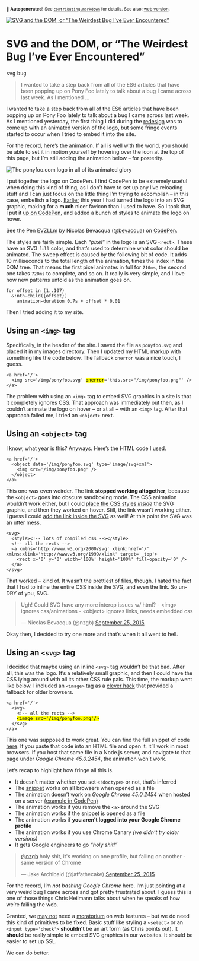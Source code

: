 <sub>&#x1F6A8; <strong>Autogenerated!</strong> See <a href="https://github.com/ponyfoo/articles/tree/noindex/contributing.markdown"><code>contributing.markdown</code></a> for details. See also: <a href="https://ponyfoo.com/articles/weirdest-bug-ever">web version</a>.</sub>

<a href="https://ponyfoo.com/articles/weirdest-bug-ever"><div><img src="https://i.imgur.com/V812QXi.jpg" alt="SVG and the DOM, or &#x201C;The Weirdest Bug I&#x2019;ve Ever Encountered&#x201D;"></div></a>

<h1>SVG and the DOM, or &#x201C;The Weirdest Bug I&#x2019;ve Ever Encountered&#x201D;</h1>

<p><kbd>svg</kbd> <kbd>bug</kbd></p>

<blockquote><p>I wanted to take a step back from all of the ES6 articles that have been popping up on Pony Foo lately to talk about a bug I came across last week. As I mentioned &#x2026;</p></blockquote>

<div><p>I wanted to take a step back from all of the ES6 articles that have been popping up on Pony Foo lately to talk about a bug I came across last week. As I mentioned yesterday, the first thing I did during the <a href="https://ponyfoo.com/articles/redesign" aria-label="Pony Foo Gets a Face Lift">redesign</a> was to come up with an animated version of the logo, but some fringe events started to occur when I tried to embed it into the site.</p></div>

<blockquote></blockquote>

<div><p>For the record, here&#x2019;s the animation. If all is well with the world, you should be able to set it in motion yourself by hovering over the icon at the top of this page, but I&#x2019;m still adding the animation below &#x2013; for posterity.</p> <p><img src="https://i.imgur.com/oZRo9PN.gif" alt="The ponyfoo.com logo in all of its animated glory"></p> <p>I put together the logo on CodePen. I find CodePen to be extremely useful when doing this kind of thing, as I don&#x2019;t have to set up any live reloading stuff and I can just focus on the little thing I&#x2019;m trying to accomplish &#x2013; in this case, embellish a logo. <a href="https://twitter.com/nzgb/status/619344789616594944" target="_blank">Earlier</a> this year I had turned the logo into an SVG graphic, making for a <strong>much</strong> nicer favicon than I used to have. So I took that, I put it <a href="http://codepen.io/bevacqua/pen/EVZLLm?editors=110" target="_blank" aria-label="See it on CodePen">up on CodePen</a>, and added a bunch of styles to animate the logo on hover.</p> <p data-height="232" data-theme-id="9622" data-slug-hash="EVZLLm" data-default-tab="result" data-user="bevacqua" class="codepen">See the Pen <a href="http://codepen.io/bevacqua/pen/EVZLLm/">EVZLLm</a> by Nicolas Bevacqua (<a href="http://codepen.io/bevacqua">@bevacqua</a>) on <a href="http://codepen.io/">CodePen</a>.</p> <p>The styles are fairly simple. Each <em>&#x201C;pixel&#x201D;</em> in the logo is an SVG <code class="md-code md-code-inline">&lt;rect&gt;</code>. These have an SVG <code class="md-code md-code-inline">fill</code> color, and that&#x2019;s used to determine what color should be animated. The sweep effect is caused by the following bit of code. It adds 10 milliseconds to the total length of the animation, times the index in the DOM tree. That means the first pixel animates in full for <code class="md-code md-code-inline">710ms</code>, the second one takes <code class="md-code md-code-inline">720ms</code> to complete, and so on. It really is very simple, and I love how new patterns unfold as the animation goes on.</p> <pre class="md-code-block"><code class="md-code md-lang-stylus">for offset in (1..107)
  &amp;:nth-child({offset})
    animation-duration 0.7s + offset * 0.01
</code></pre> <p>Then I tried adding it to my site.</p></div>

<div><h2 id="using-an-img-tag">Using an <code class="md-code md-code-inline">&lt;img&gt;</code> tag</h2> <p>Specifically, in the header of the site. I saved the file as <code class="md-code md-code-inline">ponyfoo.svg</code> and placed it in my images directory. Then I updated my HTML markup with something like the code below. The fallback <code class="md-code md-code-inline">onerror</code> was a nice touch, I guess.</p> <pre class="md-code-block"><code class="md-code md-lang-xml"><span class="md-code-tag">&lt;<span class="md-code-title">a</span> <span class="md-code-attribute">href</span>=<span class="md-code-value">&apos;/&apos;</span>&gt;</span>
  <span class="md-code-tag">&lt;<span class="md-code-title">img</span> <span class="md-code-attribute">src</span>=<span class="md-code-value">&apos;/img/ponyfoo.svg&apos;</span> <span class="md-code-attribute"><mark class="md-mark md-code-mark">onerror</mark></span>=<span class="md-code-value">&apos;this.src=&quot;/img/ponyfoo.png&quot;&apos;</span><span class="md-code-value"></span> /&gt;</span>
<span class="md-code-tag">&lt;/<span class="md-code-title">a</span>&gt;</span>
</code></pre> <p>The problem with using an <code class="md-code md-code-inline">&lt;img&gt;</code> tag to embed SVG graphics in a site is that it completely ignores CSS. That approach was immediately out then, as I couldn&#x2019;t animate the logo on hover &#x2013; or at all &#x2013; with an <code class="md-code md-code-inline">&lt;img&gt;</code> tag. After that approach failed me, I tried an <code class="md-code md-code-inline">&lt;object&gt;</code> next.</p> <h2 id="using-an-object-tag">Using an <code class="md-code md-code-inline">&lt;object&gt;</code> tag</h2> <p>I know, what year is this? Anyways. Here&#x2019;s the HTML code I used.</p> <pre class="md-code-block"><code class="md-code md-lang-xml"><span class="md-code-tag">&lt;<span class="md-code-title">a</span> <span class="md-code-attribute">href</span>=<span class="md-code-value">&apos;/&apos;</span>&gt;</span>
  <span class="md-code-tag">&lt;<span class="md-code-title">object</span> <span class="md-code-attribute">data</span>=<span class="md-code-value">&apos;/img/ponyfoo.svg&apos;</span> <span class="md-code-attribute">type</span>=<span class="md-code-value">&apos;image/svg+xml&apos;</span>&gt;</span>
    <span class="md-code-tag">&lt;<span class="md-code-title">img</span> <span class="md-code-attribute">src</span>=<span class="md-code-value">&apos;/img/ponyfoo.png&apos;</span> /&gt;</span>
  <span class="md-code-tag">&lt;/<span class="md-code-title">object</span>&gt;</span>
<span class="md-code-tag">&lt;/<span class="md-code-title">a</span>&gt;</span>
</code></pre> <p>This one was even weirder. The link <strong>stopped working altogether</strong>, because the <code class="md-code md-code-inline">&lt;object&gt;</code> goes into obscure sandboxing mode. The CSS animation wouldn&#x2019;t work either, but I could <a href="https://css-tricks.com/using-svg/" target="_blank" aria-label="Using SVG as an &lt;object&gt; section, &apos;Using SVG on CSS-Tricks&apos;">place the CSS styles <em>inside</em></a> the SVG graphic, and then they worked on hover. Still, the link wasn&#x2019;t working either. I guess I could <a href="http://stackoverflow.com/a/19553517/389745" target="_blank" aria-label="Make an html svg object also a clickable link question on StackOverflow">add the link inside the SVG</a> as well! At this point the SVG was an utter mess.</p> <pre class="md-code-block"><code class="md-code md-lang-xml"><span class="md-code-tag">&lt;<span class="md-code-title">svg</span>&gt;</span>
  <span class="md-code-tag">&lt;<span class="md-code-title">style</span>&gt;</span><span>&lt;!<span class="md-code-tag">--</span> <span class="md-code-tag">lots</span> <span class="md-code-tag">of</span> <span class="md-code-tag">compiled</span> <span class="md-code-tag">css</span> <span class="md-code-tag">--</span>&gt;</span><span class="md-code-tag">&lt;/<span class="md-code-title">style</span>&gt;</span>
  <span class="md-code-comment">&lt;!-- all the rects --&gt;</span>
  <span class="md-code-tag">&lt;<span class="md-code-title">a</span> <span class="md-code-attribute">xmlns</span>=<span class="md-code-value">&apos;http://www.w3.org/2000/svg&apos;</span> <span class="md-code-attribute">xlink:href</span>=<span class="md-code-value">&apos;/&apos;</span> <span class="md-code-attribute">xmlns:xlink</span>=<span class="md-code-value">&apos;http://www.w3.org/1999/xlink&apos;</span> <span class="md-code-attribute">target</span>=<span class="md-code-value">&apos;_top&apos;</span>&gt;</span>
    <span class="md-code-tag">&lt;<span class="md-code-title">rect</span> <span class="md-code-attribute">x</span>=<span class="md-code-value">&apos;0&apos;</span> <span class="md-code-attribute">y</span>=<span class="md-code-value">&apos;0&apos;</span> <span class="md-code-attribute">width</span>=<span class="md-code-value">&apos;100%&apos;</span> <span class="md-code-attribute">height</span>=<span class="md-code-value">&apos;100%&apos;</span> <span class="md-code-attribute">fill-opacity</span>=<span class="md-code-value">&apos;0&apos;</span> /&gt;</span>
  <span class="md-code-tag">&lt;/<span class="md-code-title">a</span>&gt;</span>
<span class="md-code-tag">&lt;/<span class="md-code-title">svg</span>&gt;</span>
</code></pre> <p>That worked &#x2013; kind of. It wasn&#x2019;t the prettiest of files, though. I hated the fact that I had to inline the entire CSS inside the SVG, and even the link. So un-DRY of you, SVG.</p> <blockquote class="twitter-tweet"><p>Ugh! Could SVG have any more interop issues w/ html? - &lt;img&gt; ignores css/animations - &lt;object&gt; ignores links, needs embedded css</p>&#x2014; Nicolas Bevacqua (@nzgb) <a href="https://twitter.com/nzgb/status/647325093891321856">September 25, 2015</a></blockquote> <p>Okay then, I decided to try one more and that&#x2019;s when it all went to hell.</p> <h2 id="using-an-svg-tag">Using an <code class="md-code md-code-inline">&lt;svg&gt;</code> tag</h2> <p>I decided that maybe using an inline <code class="md-code md-code-inline">&lt;svg&gt;</code> tag wouldn&#x2019;t be that bad. After all, this was the logo. It&#x2019;s a relatively small graphic, and then I could have the CSS lying around with all its other CSS rule pals. This time, the markup went like below. I included an <code class="md-code md-code-inline">&lt;image&gt;</code> tag as a <a href="https://twitter.com/jaffathecake/status/647328352664190976" target="_blank">clever hack</a> that provided a fallback for older browsers.</p> <pre class="md-code-block"><code class="md-code md-lang-xml"><span class="md-code-tag">&lt;<span class="md-code-title">a</span> <span class="md-code-attribute">href</span>=<span class="md-code-value">&apos;/&apos;</span>&gt;</span>
  <span class="md-code-tag">&lt;<span class="md-code-title">svg</span>&gt;</span>
    <span class="md-code-comment">&lt;!-- all the rects --&gt;</span>
    <mark class="md-mark md-code-mark"><span class="md-code-tag">&lt;<span class="md-code-title">image</span> <span class="md-code-attribute">src</span>=<span class="md-code-value">&apos;/img/ponyfoo.png&apos;</span>/&gt;</span></mark>
  <span class="md-code-tag">&lt;/<span class="md-code-title">svg</span>&gt;</span>
<span class="md-code-tag">&lt;/<span class="md-code-title">a</span>&gt;</span>
</code></pre> <p>This one was supposed to work great. You can find the full snippet of code <a href="https://gist.githubusercontent.com/bevacqua/07bf49036dcc534130b0/raw/e99b95fbf99bf5d70c6719090f8d2f2e5058c961/a.html" target="_blank">here</a>. If you paste that code into an HTML file and open it, it&#x2019;ll work in most browsers. If you host that same file in a Node.js server, and navigate to that page under <em>Google Chrome 45.0.2454</em>, the animation won&#x2019;t work.</p> <p>Let&#x2019;s recap to highlight how fringe all this is.</p> <ul> <li>It doesn&#x2019;t matter whether you set <code class="md-code md-code-inline">&lt;!doctype&gt;</code> or not, that&#x2019;s inferred</li> <li>The <a href="https://gist.githubusercontent.com/bevacqua/07bf49036dcc534130b0/raw/e99b95fbf99bf5d70c6719090f8d2f2e5058c961/a.html" target="_blank">snippet</a> works on all browsers when opened as a file</li> <li>The animation doesn&#x2019;t work on <em>Google Chrome 45.0.2454</em> when hosted on a server <a href="http://codepen.io/bevacqua/pen/QjdxgG?editors=100" target="_blank">(example in CodePen)</a></li> <li>The animation works if you remove the <code class="md-code md-code-inline">&lt;a&gt;</code> around the SVG</li> <li>The animation works if the snippet is opened as a file</li> <li>The animation works if <strong>you aren&#x2019;t logged into your Google Chrome profile</strong></li> <li>The animation works if you use Chrome Canary <em>(we didn&#x2019;t try older versions)</em></li> <li>It gets Google engineers to go <em>&#x201C;holy shit!&#x201D;</em></li> </ul> <blockquote class="twitter-tweet"><p><a href="https://twitter.com/nzgb">@nzgb</a> holy shit, it&apos;s working on one profile, but failing on another - same version of Chrome</p>&#x2014; Jake Archibald (@jaffathecake) <a href="https://twitter.com/jaffathecake/status/647458048991227904">September 25, 2015</a></blockquote> <p>For the record, I&#x2019;m <em>not bashing Google Chrome</em> here. I&#x2019;m just pointing at a very weird bug I came across and got pretty frustrated about. I guess this is one of those things Chris Heilmann talks about when he speaks of how we&#x2019;re failing the web.</p> <p>Granted, we <a href="https://ponyfoo.com/articles/fast-forwarding-the-web-platform" aria-label="Fast-forwarding the Web Platform on Pony Foo">may not</a> need a <a href="http://www.quirksmode.org/blog/archives/2015/07/stop_pushing_th.html" target="_blank" aria-label="Stop Pushing the Web Forward">moratorium</a> on web features &#x2013; but we do need this kind of primitives to be fixed. Basic stuff like styling a <code class="md-code md-code-inline">&lt;select&gt;</code> or an <code class="md-code md-code-inline">&lt;input type=&apos;check&apos;&gt;</code> <strong>shouldn&#x2019;t</strong> be an art form (as Chris points out). It <strong>should</strong> be really simple to embed SVG graphics in our websites. It should be easier to set up SSL.</p> <p>We can do better.</p></div>
